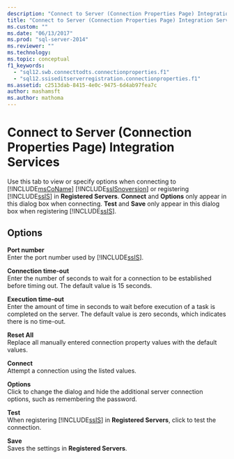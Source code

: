 ```yaml
---
description: "Connect to Server (Connection Properties Page) Integration Services"
title: "Connect to Server (Connection Properties Page) Integration Services | Microsoft Docs"
ms.custom: ""
ms.date: "06/13/2017"
ms.prod: "sql-server-2014"
ms.reviewer: ""
ms.technology:
ms.topic: conceptual
f1_keywords: 
  - "sql12.swb.connecttodts.connectionproperties.f1"
  - "sql12.ssiseditserverregistration.connectionproperties.f1"
ms.assetid: c2513dab-8415-4e0c-9475-6d4ab97fea7c
author: mashamsft
ms.author: mathoma
---
```

# Connect to Server (Connection Properties Page) Integration Services
  Use this tab to view or specify options when connecting to [!INCLUDE[msCoName](../includes/msconame-md.md)] [!INCLUDE[ssISnoversion](../includes/ssisnoversion-md.md)] or registering [!INCLUDE[ssIS](../includes/ssis-md.md)] in **Registered Servers**. **Connect** and **Options** only appear in this dialog box when connecting. **Test** and **Save** only appear in this dialog box when registering [!INCLUDE[ssIS](../includes/ssis-md.md)].  
  
## Options  
 **Port number**  
 Enter the port number used by [!INCLUDE[ssIS](../includes/ssis-md.md)].  
  
 **Connection time-out**  
 Enter the number of seconds to wait for a connection to be established before timing out. The default value is 15 seconds.  
  
 **Execution time-out**  
 Enter the amount of time in seconds to wait before execution of a task is completed on the server. The default value is zero seconds, which indicates there is no time-out.  
  
 **Reset All**  
 Replace all manually entered connection property values with the default values.  
  
 **Connect**  
 Attempt a connection using the listed values.  
  
 **Options**  
 Click to change the dialog and hide the additional server connection options, such as remembering the password.  
  
 **Test**  
 When registering [!INCLUDE[ssIS](../includes/ssis-md.md)] in **Registered Servers**, click to test the connection.  
  
 **Save**  
 Saves the settings in **Registered Servers**.  
  
  
